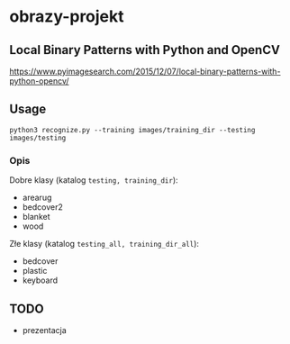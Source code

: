 # obrazy-projekt

## Local Binary Patterns with Python and OpenCV

https://www.pyimagesearch.com/2015/12/07/local-binary-patterns-with-python-opencv/

## Usage
``` python3 recognize.py --training images/training_dir --testing images/testing ``` 

### Opis
Dobre klasy (katalog `testing, training_dir`):
- arearug
- bedcover2
- blanket
- wood

Złe klasy (katalog `testing_all, training_dir_all`):
- bedcover
- plastic
- keyboard

## TODO
- prezentacja